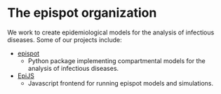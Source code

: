 
# The epispot organization

We work to create epidemiological models for the analysis of infectious diseases. Some of our projects include:

- [epispot](https://github.com/epispot/epispot)
  - Python package implementing compartmental models for the analysis of infectious diseases.
- [EpiJS](https://github.com/epispot/EpiJS)
  - Javascript frontend for running epispot models and simulations.
